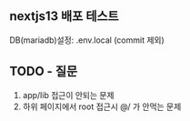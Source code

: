 ## nextjs13 배포 테스트

DB(mariadb)설정: .env.local (commit 제외)

## TODO - 질문

1. app/lib 접근이 안되는 문제
2. 하위 페이지에서 root 접근시 @/ 가 안먹는 문제
